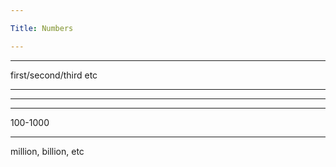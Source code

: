 ```yaml
---

Title: Numbers

---
```


<VocabWord translation_en="One" />
<VocabWord translation_en="Two" />
<VocabWord translation_en="Three" />
<VocabWord translation_en="Four" />
<VocabWord translation_en="Five" />
<VocabWord translation_en="Six" />
<VocabWord translation_en="Seven" />
<VocabWord translation_en="Eight" />
<VocabWord translation_en="Nine" />
<VocabWord translation_en="Ten" />

--------------------------------------------------

first/second/third etc

--------------------------------------------------

<VocabWord translation_en="Eleven" />
<VocabWord translation_en="Twelve" />
<VocabWord translation_en="Thirteen" />
<VocabWord translation_en="Fourteen" />
<VocabWord translation_en="Fifteen" />
<VocabWord translation_en="Sixteen" />
<VocabWord translation_en="Seventeen" />
<VocabWord translation_en="Eighteen" />
<VocabWord translation_en="Nineteen" />

--------------------------------------------------

<VocabWord translation_en="Twenty" />
<VocabWord translation_en="Thirty" />
<VocabWord translation_en="Forty" />
<VocabWord translation_en="Fifty" />
<VocabWord translation_en="Sixty" />
<VocabWord translation_en="Seventy" />
<VocabWord translation_en="Eighty" />
<VocabWord translation_en="Ninety" />

--------------------------------------------------

100-1000

--------------------------------------------------

million, billion, etc
